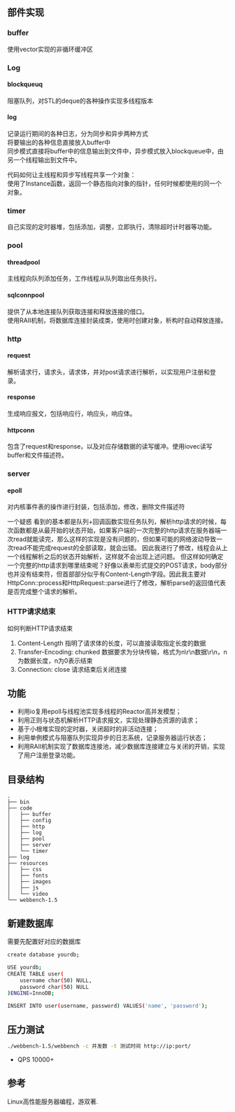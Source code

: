 
## 部件实现

### buffer
使用vector实现的非循环缓冲区

### Log
#### blockqueuq
阻塞队列，对STL的deque的各种操作实现多线程版本
#### log
记录运行期间的各种日志，分为同步和异步两种方式  
将要输出的各种信息直接放入buffer中  
同步模式直接将buffer中的信息输出到文件中，异步模式放入blockqueue中，由另一个线程输出到文件中。

代码如何让主线程和异步写线程共享一个对象：  
使用了Instance函数，返回一个静态指向对象的指针，任何时候都使用的同一个对象。

### timer
自己实现的定时器堆，包括添加，调整，立即执行，清除超时计时器等功能。

### pool
#### threadpool
主线程向队列添加任务，工作线程从队列取出任务执行。
#### sqlconnpool
提供了从本地连接队列获取连接和释放连接的借口。  
使用RAII机制，将数据库连接封装成类，使用时创建对象，析构时自动释放连接。

### http
#### request
解析请求行，请求头，请求体，并对post请求进行解析，以实现用户注册和登录。
#### response
生成响应报文，包括响应行，响应头，响应体。
#### httpconn
包含了request和response，以及对应存储数据的读写缓冲。使用iovec读写buffer和文件描述符。

### server
#### epoll
对内核事件表的操作进行封装，包括添加，修改，删除文件描述符



一个疑惑
看到的基本都是队列+回调函数实现任务队列，解析http请求的时候，每次函数都是从最开始的状态开始，如果客户端的一次完整的http请求在服务器端一次read就能读完，那么这样的实现是没有问题的，但如果可能的网络波动导致一次read不能完成request的全部读取，就会出错。
因此我进行了修改，线程会从上一个线程解析之后的状态开始解析，这样就不会出现上述问题。
但这样如何确定一个完整的http请求到哪里结束呢？好像以表单形式提交的POST请求，body部分也并没有结束符，但首部部分似乎有Content-Length字段。因此我主要对HttpConn::process和HttpRequest::parse进行了修改，解析parse的返回值代表是否完成整个请求的解析。


### HTTP请求结束
如何判断HTTP请求结束
1. Content-Length 指明了请求体的长度，可以直接读取指定长度的数据
2. Transfer-Encoding: chunked 数据要求为分块传输，格式为n\r\n数据\r\n，n为数据长度，n为0表示结束
3. Connection: close 请求结束后关闭连接




## 功能
* 利用io复用epoll与线程池实现多线程的Reactor高并发模型；
* 利用正则与状态机解析HTTP请求报文，实现处理静态资源的请求；
* 基于小根堆实现的定时器，关闭超时的非活动连接；
* 利用单例模式与阻塞队列实现异步的日志系统，记录服务器运行状态；
* 利用RAII机制实现了数据库连接池，减少数据库连接建立与关闭的开销，实现了用户注册登录功能。



## 目录结构

```
.
├── bin
├── code
│   ├── buffer
│   ├── config
│   ├── http
│   ├── log
│   ├── pool
│   ├── server
│   └── timer
├── log
├── resources
│   ├── css
│   ├── fonts
│   ├── images
│   ├── js
│   └── video
└── webbench-1.5
```


## 新建数据库
需要先配置好对应的数据库
```bash
create database yourdb;

USE yourdb;
CREATE TABLE user(
    username char(50) NULL,
    password char(50) NULL
)ENGINE=InnoDB;

INSERT INTO user(username, password) VALUES('name', 'password');
```


## 压力测试
```bash
./webbench-1.5/webbench -c 并发数 -t 测试时间 http://ip:port/
```
* QPS 10000+


## 参考
Linux高性能服务器编程，游双著.